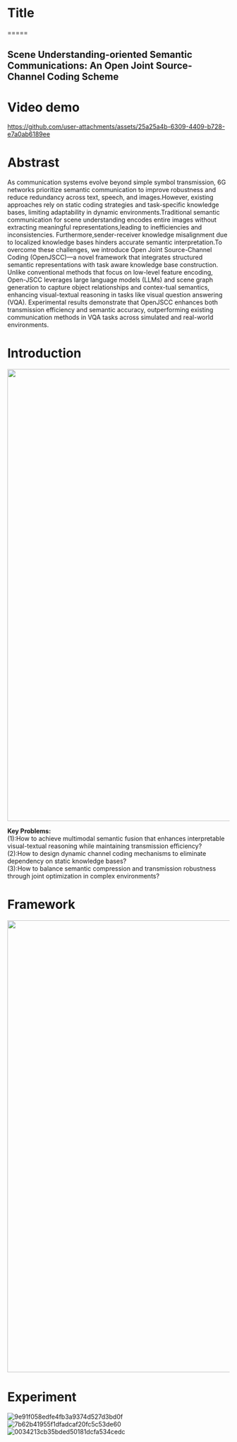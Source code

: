 # Title
=====   

**Scene Understanding-oriented Semantic Communications: An Open Joint Source-Channel Coding Scheme**
-------
# Video demo
https://github.com/user-attachments/assets/25a25a4b-6309-4409-b728-e7a0ab6189ee
# Abstrast
As communication systems evolve beyond simple symbol transmission, 6G networks prioritize semantic communication to improve robustness and reduce redundancy across text, speech, and images.However, existing approaches rely on static coding strategies and task-specific knowledge bases, limiting adaptability in dynamic environments.Traditional semantic communication for scene understanding encodes entire images without extracting meaningful representations,leading to inefficiencies and inconsistencies. Furthermore,sender-receiver knowledge misalignment due to localized knowledge bases hinders accurate semantic interpretation.To overcome these challenges, we introduce Open Joint Source-Channel Coding (OpenJSCC)—a novel framework 
that integrates structured semantic representations with task aware knowledge base construction. Unlike conventional methods that focus on low-level feature encoding, Open-JSCC leverages large language models (LLMs) and scene graph generation to capture object relationships and contex-tual semantics, enhancing visual-textual reasoning in tasks like visual question answering (VQA). Experimental results demonstrate that OpenJSCC enhances both transmission efficiency and semantic accuracy, outperforming existing communication methods in VQA tasks across simulated and real-world environments.
# Introduction
<img src="https://github.com/user-attachments/assets/74b2c32f-b95f-4b2b-aa53-8f4a85514dd5" width="1024px">

**Key Problems:**     
              (1):How to achieve multimodal semantic fusion that enhances interpretable visual-textual reasoning while maintaining transmission efficiency?     
              (2):How to design dynamic channel coding mechanisms to eliminate dependency on static knowledge bases?   
              (3):How to balance semantic compression and transmission robustness through joint optimization in complex environments?     

# Framework
<img src="https://github.com/user-attachments/assets/bf28610e-4f8d-4766-b496-5a35288423f7" width="1024px">

# Experiment
![9e91f058edfe4fb3a9374d527d3bd0f](https://github.com/user-attachments/assets/2d4a4871-fab8-4726-8d94-84eb1f70969c)
![7b62b41955f1dfadcaf20fc5c53de60](https://github.com/user-attachments/assets/618ab6e3-4c34-48b9-be29-fde18da887ab)
![0034213cb35bded50181dcfa534cedc](https://github.com/user-attachments/assets/0425d5f4-5b5b-498a-85c5-d829c5c7a693)

